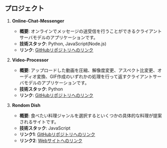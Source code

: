 ## プロジェクト

1. **Online-Chat-Messenger**
   - **概要**: オンラインでメッセージの送受信を行うことができるクライアントサーバモデルのアプリケーションです。
   - **技術スタック**: Python, JavaScript(Node.js)
   - **リンク**: [GitHubリポジトリへのリンク](https://github.com/chat-teamdev-b/Online-Chat-Messenger)

2. **Video-Processor**
   - **概要**: アップロードした動画を圧縮、解像度変更、アスペクト比変更、オーディオ変換、GIF作成のいずれかの処理を行って返すクライアントサーバモデルのアプリケーションです。
   - **技術スタック**: Python
   - **リンク**: [GitHubリポジトリへのリンク](https://github.com/suis229/Video-Processor)

2. **Rondom Dish**
   - **概要**: 食べたい料理ジャンルを選択するといくつかの具体的な料理が提案されるサイトです。
   - **技術スタック**: JavaScript
   - **リンク1**: [GitHubリポジトリへのリンク](https://github.com/team-b-Red/Random-dish)
   - **リンク2**: [Webサイトへのリンク](https://team-b-red.github.io/Random-dish/)
